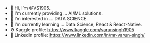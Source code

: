 - 👋 Hi, I’m @VS1905.
- 🏢 I'm currently providing ... AI/ML solutions.
- 👀 I’m interested in ... DATA SCIENCE. 
- 🌱 I’m currently learning ... Data Science, React & React-Native.
- ⚙️ Kaggle profile: https://www.kaggle.com/varunsingh1905
- 🔗 LinkedIn profile: https://www.linkedin.com/in/mr-varun-singh/
